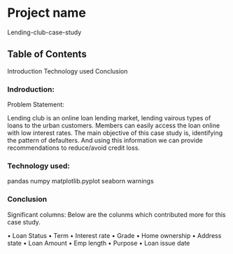 # Project name
Lending-club-case-study

## Table of Contents
Introduction
Technology used
Conclusion

### Indroduction:

Problem Statement:

Lending club is an online loan lending market, lending vairous types of loans to the urban customers. 
Members can easily access the loan online with low interest rates. 
The main objective of this case study is, identifying the pattern of defaulters. And using this information we can provide recommendations to reduce/avoid credit loss. 

### Technology used:

pandas
numpy
matplotlib.pyplot
seaborn
warnings

### Conclusion

Significant columns:
Below are the colunms which contributed more for this case study.

• Loan Status
• Term
• Interest rate
• Grade
• Home ownership
• Address state
• Loan Amount
• Emp length 
• Purpose
• Loan issue date